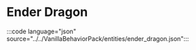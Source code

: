 # Ender Dragon

:::code language="json" source="../../VanillaBehaviorPack/entities/ender_dragon.json":::